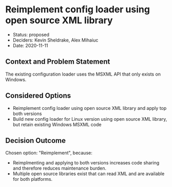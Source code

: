 # Reimplement config loader using open source XML library

* Status: proposed
* Deciders: Kevin Sheldrake, Alex Mihaiuc
* Date: 2020-11-11

## Context and Problem Statement

The existing configuration loader uses the MSXML API that only exists on
Windows.

## Considered Options

* Reimplement config loader using open source XML library and apply top both
  versions
* Build new config loader for Linux version using open source XML library, but
  retain existing Windows MSXML code

## Decision Outcome

Chosen option: "Reimplement", because:
* Reimplmenting and applying to both versions increases code sharing and
  therefore reduces maintenance burden.
* Multiple open source libraries exist that can read XML and are available for
  both platforms.

